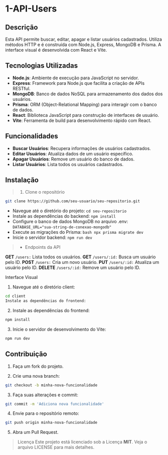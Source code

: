 # 1-API-Users

## Descrição

Esta API permite buscar, editar, apagar e listar usuários cadastrados. Utiliza métodos HTTP e é construída com Node.js, Express, MongoDB e Prisma. A interface visual é desenvolvida com React e Vite.

## Tecnologias Utilizadas

- **Node.js**: Ambiente de execução para JavaScript no servidor.
- **Express**: Framework para Node.js que facilita a criação de APIs RESTful.
- **MongoDB**: Banco de dados NoSQL para armazenamento dos dados dos usuários.
- **Prisma**: ORM (Object-Relational Mapping) para interagir com o banco de dados.
- **React**: Biblioteca JavaScript para construção de interfaces de usuário.
- **Vite**: Ferramenta de build para desenvolvimento rápido com React.

## Funcionalidades

- **Buscar Usuários**: Recupera informações de usuários cadastrados.
- **Editar Usuários**: Atualiza dados de um usuário específico.
- **Apagar Usuários**: Remove um usuário do banco de dados.
- **Listar Usuários**: Lista todos os usuários cadastrados.

## Instalação

> 1. Clone o repositório

   ```bash
   git clone https://github.com/seu-usuario/seu-repositorio.git
```

- Navegue até o diretório do projeto:
`cd seu-repositorio`
- Instale as dependências do backend:
`npm install`
- Configure o banco de dados MongoDB no arquivo .env:
`DATABASE_URL="sua-string-de-conexao-mongodb"`
- Execute as migrações do Prisma:
`bash npx prisma migrate dev`
- Inicie o servidor backend:
 `npm run dev`

> - Endpoints da API

**GET** ``/users:`` Lista todos os usuários.
**GET** ``/users/:id:`` Busca um usuário pelo ID.
**POST** ``/users:`` Cria um novo usuário.
**PUT** ``/users/:id:`` Atualiza um usuário pelo ID.
**DELETE** ``/users/:id:`` Remove um usuário pelo ID.

Interface Visual

1. Navegue até o diretório client:

````bash
cd client
Instale as dependências do frontend:
````

 2. Instale as dependências do frontend:

````bash
npm install
````

3. Inicie o servidor de desenvolvimento do Vite:

````bash
npm run dev
````

## Contribuição

1. Faça um fork do projeto.

2. Crie uma nova branch:

```bash
git checkout -b minha-nova-funcionalidade
```

3. Faça suas alterações e commit:

```bash
git commit -m 'Adiciona nova funcionalidade'
```

4. Envie para o repositório remoto:

```bash
git push origin minha-nova-funcionalidade
```

5. Abra um Pull Request.

>Licença
Este projeto está licenciado sob a Licença **MIT**. Veja o arquivo LICENSE para mais detalhes.
